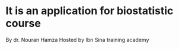 # It is an application for biostatistic course 
By dr. Nouran Hamza 
Hosted by Ibn Sina training academy

